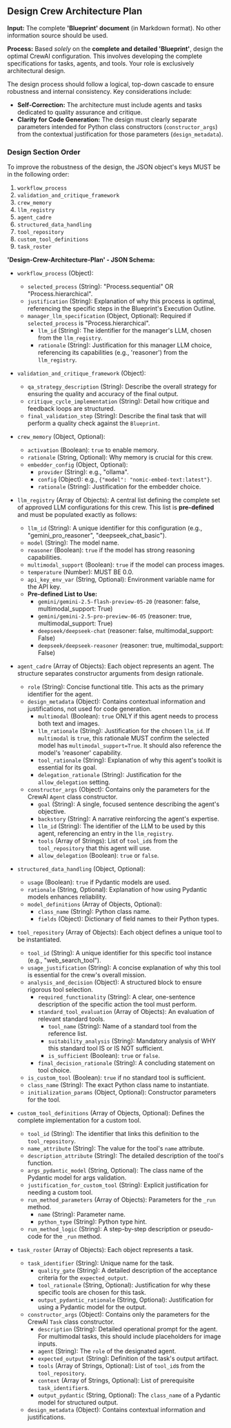 ## Design Crew Architecture Plan

**Input:** The complete **'Blueprint' document** (in Markdown format). No other information source should be used.

**Process:** Based *solely* on the **complete and detailed 'Blueprint'**, design the optimal CrewAI configuration. This involves developing the complete specifications for tasks, agents, and tools. Your role is exclusively architectural design.

The design process should follow a logical, top-down cascade to ensure robustness and internal consistency. Key considerations include:
* **Self-Correction:** The architecture must include agents and tasks dedicated to quality assurance and critique.
* **Clarity for Code Generation:** The design must clearly separate parameters intended for Python class constructors (`constructor_args`) from the contextual justification for those parameters (`design_metadata`).

### **Design Section Order**

To improve the robustness of the design, the JSON object's keys MUST be in the following order:

1.  `workflow_process`
2.  `validation_and_critique_framework`
3.  `crew_memory`
4.  `llm_registry`
5.  `agent_cadre`
6.  `structured_data_handling`
7.  `tool_repository`
8.  `custom_tool_definitions`
9.  `task_roster`

**'Design-Crew-Architecture-Plan' - JSON Schema:**

* `workflow_process` (Object):
    * `selected_process` (String): "Process.sequential" OR "Process.hierarchical".
    * `justification` (String): Explanation of why this process is optimal, referencing the specific steps in the Blueprint's Execution Outline.
    * `manager_llm_specification` (Object, Optional): Required if `selected_process` is "Process.hierarchical".
        * `llm_id` (String): The identifier for the manager's LLM, chosen from the `llm_registry`.
        * `rationale` (String): Justification for this manager LLM choice, referencing its capabilities (e.g., 'reasoner') from the `llm_registry`.

* `validation_and_critique_framework` (Object):
    * `qa_strategy_description` (String): Describe the overall strategy for ensuring the quality and accuracy of the final output.
    * `critique_cycle_implementation` (String): Detail how critique and feedback loops are structured.
    * `final_validation_step` (String): Describe the final task that will perform a quality check against the `Blueprint`.

* `crew_memory` (Object, Optional):
    * `activation` (Boolean): `true` to enable memory.
    * `rationale` (String, Optional): Why memory is crucial for this crew.
    * `embedder_config` (Object, Optional):
        * `provider` (String): e.g., "ollama".
        * `config` (Object): e.g., `{"model": "nomic-embed-text:latest"}`.
        * `rationale` (String): Justification for the embedder choice.

* `llm_registry` (Array of Objects): A central list defining the complete set of approved LLM configurations for this crew. This list is **pre-defined** and must be populated exactly as follows:
    * `llm_id` (String): A unique identifier for this configuration (e.g., "gemini_pro_reasoner", "deepseek_chat_basic").
    * `model` (String): The model name.
    * `reasoner` (Boolean): `true` if the model has strong reasoning capabilities.
    * `multimodal_support` (Boolean): `true` if the model can process images.
    * `temperature` (Number): MUST BE 0.0.
    * `api_key_env_var` (String, Optional): Environment variable name for the API key.
    * **Pre-defined List to Use:**
        * `gemini/gemini-2.5-flash-preview-05-20` (reasoner: false, multimodal\_support: True)
        * `gemini/gemini-2.5-pro-preview-06-05` (reasoner: true, multimodal\_support: True)
        * `deepseek/deepseek-chat` (reasoner: false, multimodal\_support: False)
        * `deepseek/deepseek-reasoner` (reasoner: true, multimodal\_support: False)

* `agent_cadre` (Array of Objects): Each object represents an agent. The structure separates constructor arguments from design rationale.
    * `role` (String): Concise functional title. This acts as the primary identifier for the agent.
    * `design_metadata` (Object): Contains contextual information and justifications, not used for code generation.
        * `multimodal` (Boolean): `true` ONLY if this agent needs to process both text and images.
        * `llm_rationale` (String): Justification for the chosen `llm_id`. If `multimodal` is `true`, this rationale MUST confirm the selected model has `multimodal_support=True`. It should also reference the model's 'reasoner' capability.
        * `tool_rationale` (String): Explanation of why this agent's toolkit is essential for its goal.
        * `delegation_rationale` (String): Justification for the `allow_delegation` setting.
    * `constructor_args` (Object): Contains only the parameters for the CrewAI `Agent` class constructor.
        * `goal` (String): A single, focused sentence describing the agent's objective.
        * `backstory` (String): A narrative reinforcing the agent's expertise.
        * `llm_id` (String): The identifier of the LLM to be used by this agent, referencing an entry in the `llm_registry`.
        * `tools` (Array of Strings): List of `tool_id`s from the `tool_repository` that this agent will use.
        * `allow_delegation` (Boolean): `true` or `false`.

* `structured_data_handling` (Object, Optional):
    * `usage` (Boolean): `true` if Pydantic models are used.
    * `rationale` (String, Optional): Explanation of how using Pydantic models enhances reliability.
    * `model_definitions` (Array of Objects, Optional):
        * `class_name` (String): Python class name.
        * `fields` (Object): Dictionary of field names to their Python types.

* `tool_repository` (Array of Objects): Each object defines a unique tool to be instantiated.
    * `tool_id` (String): A unique identifier for this specific tool instance (e.g., "web\_search\_tool").
    * `usage_justification` (String): A concise explanation of why this tool is essential for the crew's overall mission.
    * `analysis_and_decision` (Object): A structured block to ensure rigorous tool selection.
        * `required_functionality` (String): A clear, one-sentence description of the specific action the tool must perform.
        * `standard_tool_evaluation` (Array of Objects): An evaluation of relevant standard tools.
            * `tool_name` (String): Name of a standard tool from the reference list.
            * `suitability_analysis` (String): Mandatory analysis of WHY this standard tool IS or IS NOT sufficient.
            * `is_sufficient` (Boolean): `true` or `false`.
        * `final_decision_rationale` (String): A concluding statement on tool choice.
    * `is_custom_tool` (Boolean): `true` if no standard tool is sufficient.
    * `class_name` (String): The exact Python class name to instantiate.
    * `initialization_params` (Object, Optional): Constructor parameters for the tool.

* `custom_tool_definitions` (Array of Objects, Optional): Defines the complete implementation for a custom tool.
    * `tool_id` (String): The identifier that links this definition to the `tool_repository`.
    * `name_attribute` (String): The value for the tool's `name` attribute.
    * `description_attribute` (String): The detailed description of the tool's function.
    * `args_pydantic_model` (String, Optional): The class name of the Pydantic model for args validation.
    * `justification_for_custom_tool` (String): Explicit justification for needing a custom tool.
    * `run_method_parameters` (Array of Objects): Parameters for the `_run` method.
        * `name` (String): Parameter name.
        * `python_type` (String): Python type hint.
    * `run_method_logic` (String): A step-by-step description or pseudo-code for the `_run` method.

* `task_roster` (Array of Objects): Each object represents a task.
    * `task_identifier` (String): Unique name for the task.
        * `quality_gate` (String): A detailed description of the acceptance criteria for the `expected_output`.
        * `tool_rationale` (String, Optional): Justification for why these specific tools are chosen for this task.
        * `output_pydantic_rationale` (String, Optional): Justification for using a Pydantic model for the output.
    * `constructor_args` (Object): Contains only the parameters for the CrewAI `Task` class constructor.
        * `description` (String): Detailed operational prompt for the agent. For multimodal tasks, this should include placeholders for image inputs.
        * `agent` (String): The `role` of the designated agent.
        * `expected_output` (String): Definition of the task's output artifact.
        * `tools` (Array of Strings, Optional): List of `tool_id`s from the `tool_repository`.
        * `context` (Array of Strings, Optional): List of prerequisite `task_identifier`s.
        * `output_pydantic` (String, Optional): The `class_name` of a Pydantic model for structured output.
    * `design_metadata` (Object): Contains contextual information and justifications.
